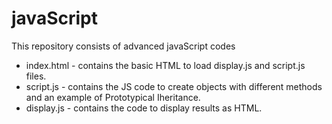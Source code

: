 # javaScript
This repository consists of advanced javaScript codes 

* index.html - contains the basic HTML to load display.js and script.js files.
* script.js - contains the JS code to create objects with different methods and an example of Prototypical Iheritance.
* display.js - contains the code to display results as HTML.
